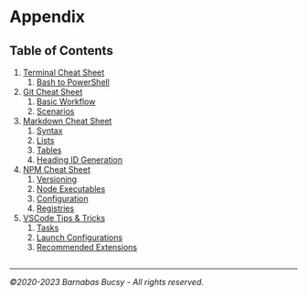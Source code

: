 # **Appendix**

## **Table of Contents**

1. [Terminal Cheat Sheet](appendix/terminal-cheat-sheet.md "Open")
   1. [Bash to PowerShell](appendix/terminal-cheat-sheet.md#bash-to-powershell "Open")
1. [Git Cheat Sheet](appendix/git-cheat-sheet.md "Open")
   1. [Basic Workflow](appendix/git-cheat-sheet.md#basic-workflow "Open")
   1. [Scenarios](appendix/git-cheat-sheet.md#scenarios "Open")
1. [Markdown Cheat Sheet](appendix/markdown-cheat-sheet.md "Open")
   1. [Syntax](appendix/markdown-cheat-sheet.md#syntax "Open")
   1. [Lists](appendix/markdown-cheat-sheet.md#lists "Open")
   1. [Tables](appendix/markdown-cheat-sheet.md#tables "Open")
   1. [Heading ID Generation](appendix/markdown-cheat-sheet.md#heading-id-generation "Open")
1. [NPM Cheat Sheet](appendix/npm-cheat-sheet.md "Open")
   1. [Versioning](appendix/npm-cheat-sheet.md#versioning "Open")
   1. [Node Executables](appendix/npm-cheat-sheet.md#node-executables "Open")
   1. [Configuration](appendix/npm-cheat-sheet.md#configuration "Open")
   1. [Registries](appendix/npm-cheat-sheet.md#registries "Open")
1. [VSCode Tips & Tricks](appendix/vscde-tips-tricks.md "Open")
   1. [Tasks](appendix/vscde-tips-tricks.md#tasks "Open")
   1. [Launch Configurations](appendix/vscde-tips-tricks.md#launch-configurations "Open")
   1. [Recommended Extensions](appendix/vscde-tips-tricks.md#recommended-extensions "Open")

##

---

_©2020-2023 Barnabas Bucsy - All rights reserved._
